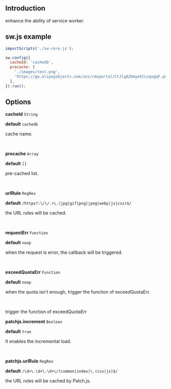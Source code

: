 ## Introduction

enhance the ability of service worker.


## sw.js example

```js
importScripts('./sw-core.js');

sw.config({
  cacheId: 'cachedb',
  precache: [
  	'./images/test.png',
  	'https://gw.alipayobjects.com/zos/rmsportal/CtJlgAZbmyeSCLxqsgqF.png'
  ],
}).run();
```

## Options

**cacheId** `String`

**default** `cachedb`

cache name.

<br/>

**precache** `Array`

**default** `[]`

pre-cached list.

<br/>

**urlRule** `RegRex`

**default** `/https?:\/\/.+\.(jpg|gif|png|jpeg|webp|js|css)$/`

the URL rules will be cached.

<br/>

**requestErr** `Function`

**default** `noop`

when the request is error, the callback will be triggered.

<br/>

**exceedQuotaErr** `Function`

**default** `noop`

when the quota isn't enough, trigger the function of exceedQuotaErr.

<br/>

trigger the function of exceedQuotaErr

**patchjs.increment** `Boolean`

**default** `true`

It enables the incremental load.

<br/>

**patchjs.urlRule** `RegRex`

**default** `/\d+\.\d+\.\d+\/(common|index)\.(css|js)$/`

the URL rules will be cached by Patch.js.

<br/>
